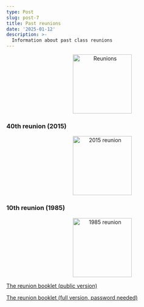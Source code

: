 ```yaml
---
type: Post
slug: post-7
title: Past reunions
date: '2025-01-12'
description: >-
  Information about past class reunions
---
```



<p align="center"><img eleventy:widths="300" eleventy:formats="webp" height="155px" width="155px" src="/images/reunion.jpeg" alt="Reunions"></p>

### 40th reunion (2015)

<p align="center"><a href="/assets/fargo-north-spartans-class-of-1975-40th-reunion-2015.jpeg"><img class="w-full" eleventy:widths="960" eleventy:formats="webp" height="155px" width="155px" src="/images/fargo-north-spartans-class-of-1975-40th-reunion-2015.jpeg" alt="2015 reunion"></a></p>




### 10th reunion (1985)

<p align="center"><a href="/assets/FNHS 1975 10-year class reunion.jpeg"><img class="w-full" eleventy:widths="960" eleventy:formats="webp" height="155px" width="155px" src="/images/FNHS 1975 10-year class reunion.jpeg" alt="1985 reunion"></a></p>

<p><a href="https://drive.proton.me/urls/SW8P5YDNMC#g39jUYqxXnwT" target="_blank">The reunion booklet (public version)</a></p>

<p><a href="https://drive.proton.me/urls/N6R7GYJ7P8#ZCYbHZkfxj38" target="_blank">The reunion booklet (full version, password needed)</a></p>
